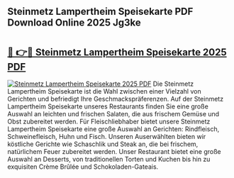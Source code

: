 ## Steinmetz Lampertheim Speisekarte PDF Download Online 2025 Jg3ke

# <h2><a href="http://gc9nmc.nevu.top/?p=Steinmetz+Lampertheim+Speisekarte">🔗 👉🔴 Steinmetz Lampertheim Speisekarte 2025 PDF</a></h2>

[![Steinmetz Lampertheim Speisekarte 2025 PDF](https://i.imgur.com/dBaPXMq.png)](http://gc9nmc.nevu.top/?p=Steinmetz+Lampertheim+Speisekarte)
Die Steinmetz Lampertheim Speisekarte ist die Wahl zwischen einer Vielzahl von Gerichten und befriedigt Ihre Geschmackspräferenzen. Auf der Steinmetz Lampertheim Speisekarte unseres Restaurants finden Sie eine große Auswahl an leichten und frischen Salaten, die aus frischem Gemüse und Obst zubereitet werden. Für Fleischliebhaber bietet unsere Steinmetz Lampertheim Speisekarte eine große Auswahl an Gerichten: Rindfleisch, Schweinefleisch, Huhn und Fisch. Unseren Auserwählten bieten wir köstliche Gerichte wie Schaschlik und Steak an, die bei frischem, natürlichem Feuer zubereitet werden. Unser Restaurant bietet eine große Auswahl an Desserts, von traditionellen Torten und Kuchen bis hin zu exquisiten Crème Brûlée und Schokoladen-Gateais.
